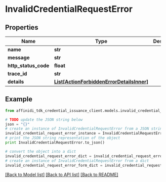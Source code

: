 # InvalidCredentialRequestError

## Properties

| Name                 | Type                                                                              | Description | Notes      |
| -------------------- | --------------------------------------------------------------------------------- | ----------- | ---------- |
| **name**             | **str**                                                                           |             |
| **message**          | **str**                                                                           |             |
| **http_status_code** | **float**                                                                         |             |
| **trace_id**         | **str**                                                                           |             |
| **details**          | [**List[ActionForbiddenErrorDetailsInner]**](ActionForbiddenErrorDetailsInner.md) |             | [optional] |

## Example

```python
from affinidi_tdk_credential_issuance_client.models.invalid_credential_request_error import InvalidCredentialRequestError

# TODO update the JSON string below
json = "{}"
# create an instance of InvalidCredentialRequestError from a JSON string
invalid_credential_request_error_instance = InvalidCredentialRequestError.from_json(json)
# print the JSON string representation of the object
print InvalidCredentialRequestError.to_json()

# convert the object into a dict
invalid_credential_request_error_dict = invalid_credential_request_error_instance.to_dict()
# create an instance of InvalidCredentialRequestError from a dict
invalid_credential_request_error_form_dict = invalid_credential_request_error.from_dict(invalid_credential_request_error_dict)
```

[[Back to Model list]](../README.md#documentation-for-models) [[Back to API list]](../README.md#documentation-for-api-endpoints) [[Back to README]](../README.md)
